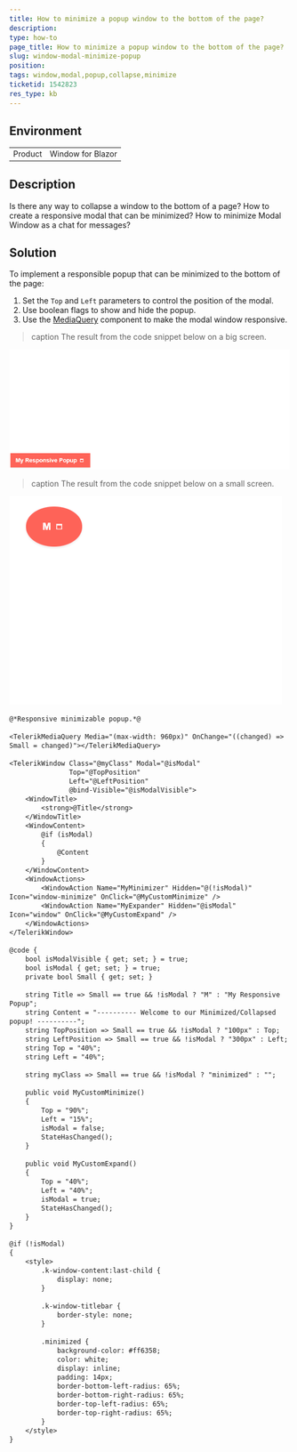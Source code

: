 ```yaml
---
title: How to minimize a popup window to the bottom of the page?
description: 
type: how-to
page_title: How to minimize a popup window to the bottom of the page?
slug: window-modal-minimize-popup
position: 
tags: window,modal,popup,collapse,minimize
ticketid: 1542823
res_type: kb
---
```


## Environment
<table>
	<tbody>
		<tr>
			<td>Product</td>
			<td>Window for Blazor</td>
		</tr>
	</tbody>
</table>


## Description
Is there any way to collapse a window to the bottom of a page? How to create a responsive modal that can be minimized? How to minimize Modal Window as a chat for messages?

## Solution
To implement a responsible popup that can be minimized to the bottom of the page:

1. Set the `Top` and `Left` parameters to control the position of the modal.
2. Use boolean flags to show and hide the popup.
3. Use the [MediaQuery](https://docs.telerik.com/blazor-ui/components/mediaquery/overview) component to make the modal window responsive.

>caption The result from the code snippet below on a big screen.

![](images/window-big-screen.gif)

>caption The result from the code snippet below on a small screen.

![](images/window-small-screen.gif)

````Razor
@*Responsive minimizable popup.*@

<TelerikMediaQuery Media="(max-width: 960px)" OnChange="((changed) => Small = changed)"></TelerikMediaQuery>

<TelerikWindow Class="@myClass" Modal="@isModal"
               Top="@TopPosition"
               Left="@LeftPosition" 
               @bind-Visible="@isModalVisible">
    <WindowTitle>
        <strong>@Title</strong>
    </WindowTitle>
    <WindowContent>
        @if (isModal)
        {
            @Content
        }
    </WindowContent>
    <WindowActions>
        <WindowAction Name="MyMinimizer" Hidden="@(!isModal)" Icon="window-minimize" OnClick="@MyCustomMinimize" />
        <WindowAction Name="MyExpander" Hidden="@isModal" Icon="window" OnClick="@MyCustomExpand" />
    </WindowActions>
</TelerikWindow>

@code {
    bool isModalVisible { get; set; } = true;
    bool isModal { get; set; } = true;
    private bool Small { get; set; }

    string Title => Small == true && !isModal ? "M" : "My Responsive Popup";
    string Content = "---------- Welcome to our Minimized/Collapsed popup! ----------";
    string TopPosition => Small == true && !isModal ? "100px" : Top;
    string LeftPosition => Small == true && !isModal ? "300px" : Left;
    string Top = "40%";
    string Left = "40%";

    string myClass => Small == true && !isModal ? "minimized" : "";

    public void MyCustomMinimize()
    {
        Top = "90%";
        Left = "15%";
        isModal = false;
        StateHasChanged();
    }

    public void MyCustomExpand()
    {
        Top = "40%";
        Left = "40%";
        isModal = true;
        StateHasChanged();
    }
}

@if (!isModal)
{
    <style>
        .k-window-content:last-child {
            display: none;
        }

        .k-window-titlebar {
            border-style: none;
        }

        .minimized {
            background-color: #ff6358;
            color: white;
            display: inline;
            padding: 14px;
            border-bottom-left-radius: 65%;
            border-bottom-right-radius: 65%;
            border-top-left-radius: 65%;
            border-top-right-radius: 65%;
        }
    </style>
}
````
